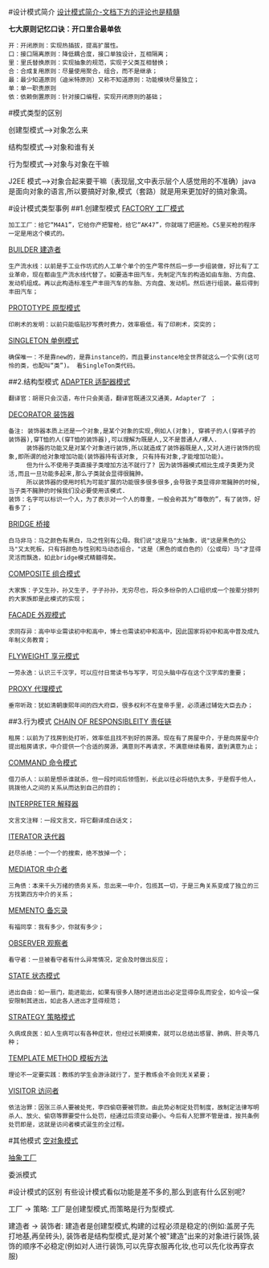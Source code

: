#设计模式简介
[设计模式简介-文档下方的评论也是精髓](https://www.runoob.com/design-pattern/design-pattern-intro.html)

**七大原则记忆口诀：开口里合最单依**

    开：开闭原则：实现热插拔，提高扩展性。
    口：接口隔离原则：降低耦合度，接口单独设计，互相隔离；
    里：里氏替换原则：实现抽象的规范，实现子父类互相替换；
    合：合成复用原则：尽量使用聚合，组合，而不是继承；
    最：最少知道原则（迪米特原则）又称不知道原则：功能模块尽量独立；
    单：单一职责原则
    依：依赖倒置原则：针对接口编程，实现开闭原则的基础；

#模式类型的区别

创建型模式-->对象怎么来

结构型模式-->对象和谁有关

行为型模式-->对象与对象在干嘛

J2EE 模式-->对象合起来要干嘛（表现层,文中表示层个人感觉用的不准确）java是面向对象的语言,所以要搞好对象,模式（套路）就是用来更加好的搞对象滴。


#设计模式类型事例
##1.创建型模式
[FACTORY 工厂模式](https://www.runoob.com/design-pattern/factory-pattern.html)
    
    加工工厂：给它“M4A1”，它给你产把警枪，给它“AK47”，你就端了把匪枪。CS里买枪的程序一定是用这个模式的。

[BUILDER 建造者](https://www.runoob.com/design-pattern/builder-pattern.html)

    生产流水线：以前是手工业作坊式的人工单个单个的生产零件然后一步一步组装做，好比有了工业革命，现在都由生产流水线代替了。如要造丰田汽车，先制定汽车的构造如由车胎、方向盘、发动机组成。再以此构造标准生产丰田汽车的车胎、方向盘、发动机。然后进行组装。最后得到丰田汽车；

[PROTOTYPE 原型模式](https://www.runoob.com/design-pattern/prototype-pattern.html)

    印刷术的发明：以前只能临贴抄写费时费力，效率极低，有了印刷术，突突的；

[SINGLETON 单例模式](https://www.runoob.com/design-pattern/singleton-pattern.html)

    确保唯一：不是靠new的，是靠instance的，而且要instance地全世界就这么一个实例(这可怜的类，也配叫“类”)。 看SingleTon类代码。

##2.结构型模式
[ADAPTER 适配器模式](https://www.runoob.com/design-pattern/adapter-pattern.html)

    翻译官：胡哥只会汉语，布什只会美语，翻译官既通汉又通美，Adapter了 ；

[DECORATOR 装饰器](https://www.runoob.com/design-pattern/decorator-pattern.html)

    备注: 装饰器本质上还是一个对象,是某个对象的实现,例如人(对象), 穿裤子的人(穿裤子的装饰器),穿T恤的人(穿T恤的装饰器),可以理解为既是人,又不是普通人/裸人.
         装饰器的功能又是对某个对象进行装饰,所以就造成了装饰器既是人,又对人进行装饰的现象,即所谓的给对象增加功能(装饰器持有该对象, 只有持有对象,才能增加功能)。
         但为什么不使用子类直接子类增加方法不就行了? 因为装饰器模式相比生成子类更为灵活,而且一旦功能多起来,那么子类就会显得很臃肿。
         所以装饰器的使用时机为可能扩展的功能很多很多很多,会导致子类显得非常臃肿的时候,当子类不臃肿的时候我们没必要使用该模式.
    装饰：名字可以标识一个人，为了表示对一个人的尊重，一般会称其为“尊敬的”，有了装饰，好看多了；

[BRIDGE 桥接](https://www.runoob.com/design-pattern/bridge-pattern.html)

    白马非马：马之颜色有黑白，马之性别有公母。我们说"这是马"太抽象，说"这是黑色的公马"又太死板，只有将颜色与性别和马动态组合，"这是（黑色的或白色的）（公或母）马"才显得灵活而飘逸，如此bridge模式精髓得矣。

[COMPOSITE 组合模式](https://www.runoob.com/design-pattern/composite-pattern.html)

    大家族：子又生孙，孙又生子，子子孙孙，无穷尽也，将众多纷杂的人口组织成一个按辈分排列的大家族即是此模式的实现；

[FACADE 外观模式](https://www.runoob.com/design-pattern/facade-pattern.html)

    求同存异：高中毕业需读初中和高中，博士也需读初中和高中，因此国家将初中和高中普及成九年制义务教育；

[FLYWEIGHT 享元模式](https://www.runoob.com/design-pattern/flyweight-pattern.html)

    一劳永逸：认识三千汉字，可以应付日常读书与写字，可见头脑中存在这个汉字库的重要；

[PROXY 代理模式](https://www.runoob.com/design-pattern/proxy-pattern.html)
    
    垂帘听政：犹如清朝康熙年间的四大府臣，很多权利不在皇帝手里，必须通过辅佐大臣去办；

##3.行为模式
[CHAIN OF RESPONSIBLEITY 责任链](https://www.runoob.com/design-pattern/chain-of-responsibility-pattern.html) 

    租房：以前为了找房到处打听，效率低且找不到好的房源。现在有了房屋中介，于是向房屋中介提出租房请求，中介提供一个合适的房源，满意则不再请求，不满意继续看房，直到满意为止；

[COMMAND 命令模式](https://www.runoob.com/design-pattern/command-pattern.html)

    借刀杀人：以前是想杀谁就杀，但一段时间后领悟到，长此以往必将结仇太多，于是假手他人，挑拨他人之间的关系从而达到自己的目的；

[INTERPRETER 解释器](https://www.runoob.com/design-pattern/interpreter-pattern.html)

    文言文注释：一段文言文，将它翻译成白话文；

[ITERATOR 迭代器](https://www.runoob.com/design-pattern/iterator-pattern.html)

    赶尽杀绝：一个一个的搜索，绝不放掉一个；

[MEDIATOR 中介者](https://www.runoob.com/design-pattern/mediator-pattern.html)

    三角债：本来千头万绪的债务关系，忽出来一中介，包揽其一切，于是三角关系变成了独立的三方找第四方中介的关系；

[MEMENTO 备忘录](https://www.runoob.com/design-pattern/memento-pattern.html)

    有福同享：我有多少，你就有多少；

[OBSERVER 观察者](https://www.runoob.com/design-pattern/observer-pattern.html)

    看守者：一旦被看守者有什么异常情况，定会及时做出反应；

[STATE 状态模式](https://www.runoob.com/design-pattern/state-pattern.html)

    进出自由：如一扇门，能进能出，如果有很多人随时进进出出必定显得杂乱而安全，如今设一保安限制其进出，如此各人进出才显得规范；

[STRATEGY 策略模式](https://www.runoob.com/design-pattern/strategy-pattern.html)

    久病成良医：如人生病可以有各种症状，但经过长期摸索，就可以总结出感冒、肺病、肝炎等几种；

[TEMPLATE METHOD 模板方法](https://www.runoob.com/design-pattern/template-pattern.html)

    理论不一定要实践：教练的学生会游泳就行了，至于教练会不会则无关紧要；

[VISITOR 访问者](https://www.runoob.com/design-pattern/visitor-pattern.html)

    依法治罪：因张三杀人要被处死，李四偷窃要被罚款。由此势必制定处罚制度，故制定法律写明杀人、放火、偷窃等罪要受什么处罚，经通过后须变动要小。今后有人犯罪不管是谁，按共条例处罚即是，这就是访问者模式诞生的全过程。

#其他模式
[空对象模式](https://www.runoob.com/design-pattern/null-object-pattern.html)

[抽象工厂](https://www.runoob.com/design-pattern/abstract-factory-pattern.html) 

委派模式


#设计模式的区别
有些设计模式看似功能是差不多的,那么到底有什么区别呢?

工厂 -> 策略: 工厂是创建型模式,而策略是行为型模式.

建造者 -> 装饰者: 建造者是创建型模式,构建的过程必须是稳定的(例如:盖房子先打地基,再垒砖头), 装饰者是结构型模式,是对某个被"建造"出来的对象进行装饰,装饰的顺序不必稳定(例如对人进行装饰,可以先穿衣服再化妆,也可以先化妆再穿衣服)















